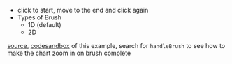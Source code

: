 - click to start, move to the end and click again
- Types of Brush
	- 1D (default)
	- 2D

[source](https://github.com/rrag/react-stockcharts/blob/master/docs/lib/charts/CandleStickChartWithBrush.js), [codesandbox](https://codesandbox.io/s/github/rrag/react-stockcharts-examples2/tree/master/examples/CandleStickChartWithBrush)
 of this example, search for `handleBrush` to see how to make the chart zoom in on brush complete
